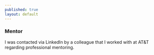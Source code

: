 ```yaml
---
published: true
layout: default
---
```


### Mentor 

I was contacted via LinkedIn by a colleague that I worked with at AT&T regarding professional
mentoring.  